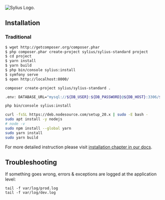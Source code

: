 <p>
    <picture>
      <source media="(prefers-color-scheme: dark)" srcset="https://media.sylius.com/sylius-logo-800-dark.png">
      <source media="(prefers-color-scheme: light)" srcset="https://media.sylius.com/sylius-logo-800.png">
      <img alt="Sylius Logo." src="https://media.sylius.com/sylius-logo-800.png">
    </picture>
</p>

## Installation

### Traditional
```bash
$ wget http://getcomposer.org/composer.phar
$ php composer.phar create-project sylius/sylius-standard project
$ cd project
$ yarn install
$ yarn build
$ php bin/console sylius:install
$ symfony serve
$ open http://localhost:8000/
```

```bash
composer create-project sylius/sylius-standard .

.env: DATABASE_URL="mysql://${DB_USER}:${DB_PASSWORD}@${DB_HOST}:3306/${DB_NAME}?serverVersion=8&charset=utf8mb4"

php bin/console sylius:install

curl -fsSL https://deb.nodesource.com/setup_20.x | sudo -E bash -
sudo apt install -y nodejs
# node -v
sudo npm install --global yarn
sudo yarn install
sudo yarn build
```

For more detailed instruction please visit [installation chapter in our docs](https://docs.sylius.com/en/latest/book/installation/installation.html).


## Troubleshooting

If something goes wrong, errors & exceptions are logged at the application level:

```
tail -f var/log/prod.log
tail -f var/log/dev.log
```

